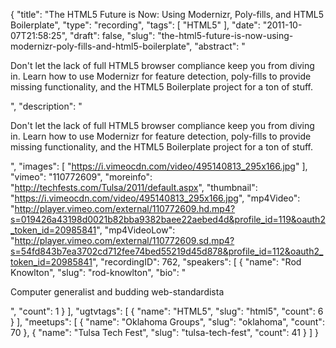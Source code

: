 {
  "title": "The HTML5 Future is Now: Using Modernizr, Poly-fills, and HTML5 Boilerplate",
  "type": "recording",
  "tags": [
    "HTML5"
  ],
  "date": "2011-10-07T21:58:25",
  "draft": false,
  "slug": "the-html5-future-is-now-using-modernizr-poly-fills-and-html5-boilerplate",
  "abstract": "<p>Don't let the lack of full HTML5 browser compliance keep you from diving in. Learn how to use Modernizr for feature detection, poly-fills to provide missing functionality, and the HTML5 Boilerplate project for a ton of stuff.</p>",
  "description": "<p>Don't let the lack of full HTML5 browser compliance keep you from diving in. Learn how to use Modernizr for feature detection, poly-fills to provide missing functionality, and the HTML5 Boilerplate project for a ton of stuff.</p>",
  "images": [
    "https://i.vimeocdn.com/video/495140813_295x166.jpg"
  ],
  "vimeo": "110772609",
  "moreinfo": "http://techfests.com/Tulsa/2011/default.aspx",
  "thumbnail": "https://i.vimeocdn.com/video/495140813_295x166.jpg",
  "mp4Video": "http://player.vimeo.com/external/110772609.hd.mp4?s=019426a43198d0021b82bba9382baee22aebed4d&profile_id=119&oauth2_token_id=20985841",
  "mp4VideoLow": "http://player.vimeo.com/external/110772609.sd.mp4?s=54fd843b7ea3702cd712fee74bed55219d45d878&profile_id=112&oauth2_token_id=20985841",
  "recordingID": 762,
  "speakers": [
    {
      "name": "Rod Knowlton",
      "slug": "rod-knowlton",
      "bio": "<p>Computer generalist and budding web-standardista</p>",
      "count": 1
    }
  ],
  "ugtvtags": [
    {
      "name": "HTML5",
      "slug": "html5",
      "count": 6
    }
  ],
  "meetups": [
    {
      "name": "Oklahoma Groups",
      "slug": "oklahoma",
      "count": 70
    },
    {
      "name": "Tulsa Tech Fest",
      "slug": "tulsa-tech-fest",
      "count": 41
    }
  ]
}